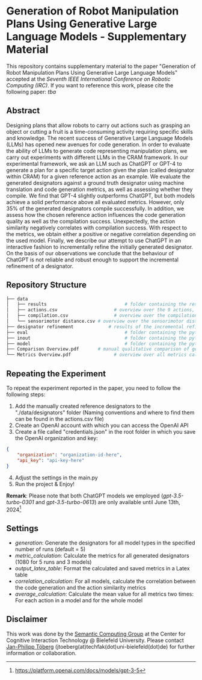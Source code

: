 # Generation of Robot Manipulation Plans Using Generative Large Language Models - Supplementary Material

This repository contains supplementary material to the paper "Generation of Robot Manipulation Plans Using Generative Large Language Models" accepted at the *Seventh IEEE International Conference on Robotic Computing (IRC)*. 
If you want to reference this work, please cite the following paper: *tba*

## Abstract

Designing plans that allow robots to carry out actions such as grasping an object or cutting a fruit is a time-consuming activity requiring specific skills and knowledge. 
The recent success of Generative Large Language Models (LLMs) has opened new avenues for code generation.
In order to evaluate the ability of LLMs to generate code representing manipulation plans, we carry out experiments with different LLMs in the CRAM framework.
In our experimental framework, we ask an LLM such as ChatGPT or GPT-4 to generate a plan for a specific target action given the plan (called designator within CRAM) for a given reference action as an example.
We evaluate the generated designators against a ground truth designator using machine translation and code generation metrics, as well as assessing whether they compile.
We find that GPT-4 slightly outperforms ChatGPT, but  both models achieve a solid performance above all evaluated metrics.
However, only 35% of the generated designators compile successfully.
In addition, we assess how the chosen reference action influences the code generation quality as well as the compilation success. 
Unexpectedly, the action similarity negatively correlates with compilation success.
With respect to the metrics, we obtain either a positive or negative correlation depending on the used model. 
Finally, we describe our attempt to use ChatGPT in an interactive fashion to incrementally refine the initially generated designator.
On the basis of our observations we conclude that the behaviour of ChatGPT is not reliable and robust enough to support the incremental refinement of a designator.

## Repository Structure
```bash
├── data
│   ├── results                       		# folder containing the results for each run for all 3 LLMs 
│   ├── actions.csv                   	# overview over the 9 actions, their designators and their source location
│   ├── compilation.csv               	# overview over the compilation results
│   └── sensorimotor distance.csv # overview over the sensorimotor distance calculated between all 72 action combinations
├── designator refinement             # results of the incremental refinement attempt where each file represents a single exchange with ChatGPT
├── eval                              		# folder containing the python scripts necessary for calculating the metrics and the correlation
├── inout                             		# folder containing the python scripts necessary for accessing (data) files
├── model                             		# folder containing the python scripts covering the internal data representation
├── Comparison Overview.pdf       # manual qualitative comparison of generated designators to their manually created gold standard
└── Metrics Overview.pdf				# overview over all metrics calculated for all 72 action combinations for all 3 models
```

## Repeating the Experiment
To repeat the experiment reported in the paper, you need to follow the following steps:
1) Add the manually created reference designators to the "./data/designators" folder (Naming conventions and where to find them can be found in the actions.csv file)
2) Create an OpenAI account with which you can access the OpenAI API
3) Create a file called "credentials.json" in the root folder in which you save the OpenAI organization and key:
```json
{
    "organization": "organization-id-here",
    "api_key": "api-key-here"
}
```
4) Adjust the settings in the main.py
5) Run the project & Enjoy!

**Remark**: Please note that both ChatGPT models we employed (*gpt-3.5-turbo-0301* and *gpt-3.5-turbo-0613*) are only available until June 13th, 2024[^1]

## Settings

- *generation*: Generate the designators for all model types in the specified number of runs (default = 5)
- *metric_calculation*: Calculate the metrics for all generated designators (1080 for 5 runs and 3 models)
- *output_latex_table*: Format the calculated and saved metrics in a Latex table
- *correlation_calculation*: For all models, calculate the correlation between the code generation and the action similarity metrics
- *average_calculation*: Calculate the mean value for all metrics two times: For each action in a model and for the whole model

## Disclaimer

This work was done by the [Semantic Computing Group](https://www.uni-bielefeld.de/fakultaeten/technische-fakultaet/arbeitsgruppen/semantic-computing/) at the Center for Cognitive Interaction Technology @ Bielefeld University.
Please contact [Jan-Philipp Töberg](https://www.uni-bielefeld.de/fakultaeten/technische-fakultaet/arbeitsgruppen/semantic-computing/team/jan-philipp-toeberg) (jtoeberg(at)techfak(dot)uni-bielefeld(dot)de) for further information or collaboration.


[^1]: https://platform.openai.com/docs/models/gpt-3-5
